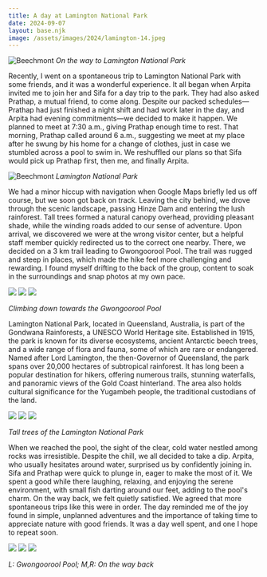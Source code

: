 ```yaml
---
title: A day at Lamington National Park
date: 2024-09-07
layout: base.njk
image: /assets/images/2024/lamington-14.jpeg
--- 
```


![Beechmont](/assets/images/2024/lamington-12.jpeg)
_On the way to Lamington National Park_

Recently, I went on a spontaneous trip to Lamington National Park with some friends, and it was a wonderful experience. It all began when Arpita invited me to join her and Sifa for a day trip to the park. They had also asked Prathap, a mutual friend, to come along. Despite our packed schedules—Prathap had just finished a night shift and had work later in the day, and Arpita had evening commitments—we decided to make it happen. We planned to meet at 7:30 a.m., giving Prathap enough time to rest. That morning, Prathap called around 6 a.m., suggesting we meet at my place after he swung by his home for a change of clothes, just in case we stumbled across a pool to swim in. We reshuffled our plans so that Sifa would pick up Prathap first, then me, and finally Arpita.

![Beechmont](/assets/images/2024/lamington-14.jpeg)
_Lamington National Park_

We had a minor hiccup with navigation when Google Maps briefly led us off course, but we soon got back on track. Leaving the city behind, we drove through the scenic landscape, passing Hinze Dam and entering the lush rainforest. Tall trees formed a natural canopy overhead, providing pleasant shade, while the winding roads added to our sense of adventure. Upon arrival, we discovered we were at the wrong visitor center, but a helpful staff member quickly redirected us to the correct one nearby. There, we decided on a 3 km trail leading to Gwongoorool Pool. The trail was rugged and steep in places, which made the hike feel more challenging and rewarding. I found myself drifting to the back of the group, content to soak in the surroundings and snap photos at my own pace.

<div class="grid-3">
    <img src="/assets/images/2024/lamington-9.jpeg" >
    <img src="/assets/images/2024/lamington-4.jpeg" >
    <img src="/assets/images/2024/lamington-7.jpeg" >
</div>

_Climbing down towards the Gwongoorool Pool_


Lamington National Park, located in Queensland, Australia, is part of the Gondwana Rainforests, a UNESCO World Heritage site. Established in 1915, the park is known for its diverse ecosystems, ancient Antarctic beech trees, and a wide range of flora and fauna, some of which are rare or endangered. Named after Lord Lamington, the then-Governor of Queensland, the park spans over 20,000 hectares of subtropical rainforest. It has long been a popular destination for hikers, offering numerous trails, stunning waterfalls, and panoramic views of the Gold Coast hinterland. The area also holds cultural significance for the Yugambeh people, the traditional custodians of the land.

<div class="grid-3">
    <img src="/assets/images/2024/lamington-3.jpeg" >
    <img src="/assets/images/2024/lamington-10.jpeg" >
    <img src="/assets/images/2024/lamington-13.jpeg" >
</div>

_Tall trees of the Lamington National Park_

When we reached the pool, the sight of the clear, cold water nestled among rocks was irresistible. Despite the chill, we all decided to take a dip. Arpita, who usually hesitates around water, surprised us by confidently joining in. Sifa and Prathap were quick to plunge in, eager to make the most of it. We spent a good while there laughing, relaxing, and enjoying the serene environment, with small fish darting around our feet, adding to the pool's charm. On the way back, we felt quietly satisfied. We agreed that more spontaneous trips like this were in order. The day reminded me of the joy found in simple, unplanned adventures and the importance of taking time to appreciate nature with good friends. It was a day well spent, and one I hope to repeat soon.


<div class="grid-3">
    <img src="/assets/images/2024/lamington-6.jpeg" >
    <img src="/assets/images/2024/lamington-5.jpeg" >
    <img src="/assets/images/2024/lamington-11.jpeg" >
</div>

_L: Gwongoorool Pool; M,R: On the way back_